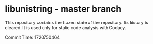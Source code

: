 # libunistring - master branch

This repository contains the frozen state of the repository.
Its history is cleared. It is used only for static code
analysis with Codacy.

Commit Time: 1720750464